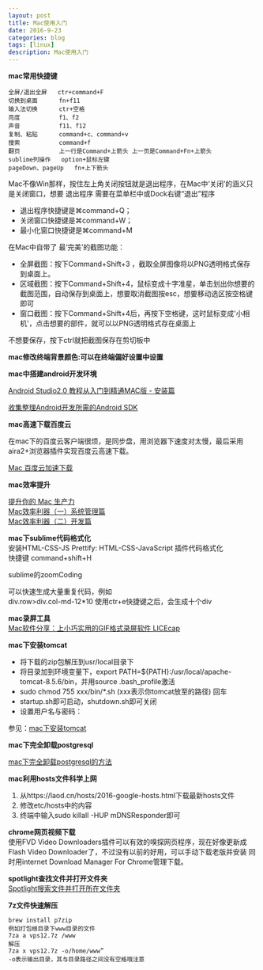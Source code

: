 ```yaml
---
layout: post
title: Mac使用入门
date: 2016-9-23
categories: blog
tags: [linux]
description: Mac使用入门
---
```



**mac常用快捷键**

```
全屏/退出全屏   ctr+command+F
切换到桌面      fn+f11
输入法切换      ctr+空格       
亮度           f1、f2
声音           f11、f12
复制、粘贴      command+c、command+v
搜索           command+f
翻页           上一行是Command+上箭头 上一页是Command+Fn+上箭头
sublime列操作   option+鼠标左键
pageDown、pageUp   fn+上下箭头
```

Mac不像Win那样，按住左上角关闭按钮就是退出程序，在Mac中‘关闭’的涵义只是关闭窗口，想要 退出程序 需要在菜单栏中或Dock右键“退出”程序

- 退出程序快捷键是⌘command+Q； 
- 关闭窗口快捷键是⌘command+W； 
- 最小化窗口快捷键是⌘command+M 


在Mac中自带了 最‘完美’的截图功能：

- 全屏截图：按下Command+Shift+3 ，截取全屏图像将以PNG透明格式保存到桌面上。      
- 区域截图：按下Command+Shift+4，鼠标变成十字准星，单击划出你想要的截图范围，自动保存到桌面上，想要取消截图按esc，想要移动选区按空格键即可   
- 窗口截图：按下Command+Shift+4后，再按下空格键，这时鼠标变成'小相机'，点击想要的部件，就可以以PNG透明格式存在桌面上      

不想要保存，按下ctrl就把截图保存在剪切板中

**mac修改终端背景颜色:可以在终端偏好设置中设置**


**mac中搭建android开发环境**

[Android Studio2.0 教程从入门到精通MAC版 - 安装篇](http://www.open-open.com/lib/view/open1466430392743.html)

[收集整理Android开发所需的Android SDK](https://github.com/inferjay/AndroidDevTools)


**mac高速下载百度云**     

在mac下的百度云客户端很烦，是同步盘，用浏览器下速度对太慢，最后采用aira2+浏览器插件实现百度云高速下载。

[Mac 百度云加速下载](http://xclient.info/a/6b6c46df-3e4f-1b17-ae30-0c8b49df92cc.html)


**mac效率提升**   

[提升你的 Mac 生产力](https://zhuanlan.zhihu.com/p/22673342)        
[Mac效率利器（一）系统管理篇](http://kaito-kidd.com/2016/09/13/Mac-edge-tools-system/)        
[Mac效率利器（二）开发篇](http://kaito-kidd.com/2016/09/26/Mac-edge-tools-dev/)


**mac下sublime代码格式化**       
安装HTML-CSS-JS Prettify: HTML-CSS-JavaScript 插件代码格式化      
快捷键 command+shift+H

sublime的zoomCoding           

可以快速生成大量重复代码，例如         
div.row>div.col-md-12*10  使用ctr+e快捷键之后，会生成十个div


**mac录屏工具**        
[Mac软件分享：上小巧实用的GIF格式录屏软件 LICEcap](http://www.cnblogs.com/emmet7life/p/4178599.html?utm_source=tuicool&utm_medium=referral)

**mac下安装tomcat**         

- 将下载的zip包解压到usr/local目录下        
- 将目录加到环境变量下，export PATH=${PATH}:/usr/local/apache-tomcat-8.5.6/bin，并用source .bash_profile激活     
- sudo chmod 755 xxx/bin/*.sh     (xxx表示你tomcat放至的路径) 回车
- startup.sh即可启动，shutdown.sh即可关闭      
- 设置用户名与密码：<user username="admin" password="1234" roles="manager-gui"/>     

参见：[mac下安装tomcat](http://blog.csdn.net/huyisu/article/details/38372663)


**mac下完全卸载postgresql**      

[mac下完全卸载postgresql的方法](http://blog.csdn.net/stk_tianwen/article/details/17757393)


**mac利用hosts文件科学上网**         

1. 从https://laod.cn/hosts/2016-google-hosts.html下载最新hosts文件    
2. 修改etc/hosts中的内容      
3. 终端中输入sudo killall -HUP mDNSResponder即可


**chrome网页视频下载**                
使用FVD Video Downloaders插件可以有效的嗅探网页程序，现在好像更新成Flash Video Downloader了，不过没有以前的好用，可以手动下载老版并安装
同时用internet Download Manager For Chrome管理下载。

**spotlight查找文件并打开文件夹**     
[Spotlight搜索文件并打开所在文件夹](http://jingyan.baidu.com/article/ab0b563084f8a9c15afa7d8a.html)

**7z文件快速解压**       

```
brew install p7zip
例如打包根目录下www目录的文件
7za a vps12.7z /www
解压
7za x vps12.7z -o/home/www”
-o表示输出目录，其与目录路径之间没有空格哦注意
```


